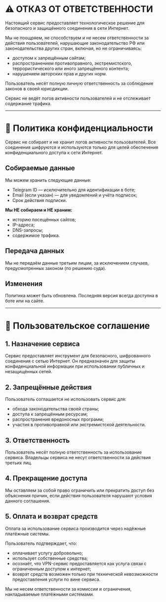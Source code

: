 
# ⚠️ ОТКАЗ ОТ ОТВЕТСТВЕННОСТИ

Настоящий сервис предоставляет технологическое решение для безопасного и защищённого соединения в сети Интернет.

Мы не поощряем, не способствуем и не несем ответственности за действия пользователей, нарушающие законодательство РФ или законодательства других стран, включая, но не ограничиваясь:
- доступом к запрещённым сайтам;
- распространением противоправного, экстремистского, террористического или иного запрещённого контента;
- нарушением авторских прав и других норм.

Пользователь несёт полную личную ответственность за соблюдение законов в своей юрисдикции.

Сервис не ведёт логов активности пользователей и не отслеживает содержание трафика.

---

# 🔐 Политика конфиденциальности

Сервис не собирает и не хранит логов активности пользователей. Все соединения шифруются и используются только для целей обеспечения конфиденциального доступа к сети Интернет.

## Собираемые данные

Мы можем хранить следующие данные:
- Telegram ID — исключительно для идентификации в боте;
- Email (если указан) — для уведомлений и учёта подписок;
- Срок действия подписки.

**Мы НЕ собираем и НЕ храним:**
- историю посещённых сайтов;
- IP-адреса;
- DNS-запросы;
- содержимое трафика.

## Передача данных

Мы не передаём данные третьим лицам, за исключением случаев, предусмотренных законом (по решению суда).

## Изменения

Политика может быть обновлена. Последняя версия всегда доступна в боте или на сайте.

---

# 📄 Пользовательское соглашение

## 1. Назначение сервиса

Сервис предоставляет инструмент для безопасного, шифрованного соединения с сетью Интернет. Он предназначен для защиты конфиденциальной информации при использовании публичных и незащищённых сетей.

## 2. Запрещённые действия

Пользователь соглашается не использовать сервис для:
- обхода законодательства своей страны;
- доступа к запрещённым ресурсам;
- распространения вредоносных программ;
- участия в противоправной или экстремистской деятельности.

## 3. Ответственность

Пользователь несёт полную ответственность за использование сервиса. Владельцы сервиса не несут ответственности за действия третьих лиц.

## 4. Прекращение доступа

Мы оставляем за собой право ограничить или прекратить доступ без объяснения причин, если действия пользователя нарушают условия данного соглашения.

## 5. Оплата и возврат средств

Оплата за использование сервиса производится через надёжные платёжные системы.

Пользователь подтверждает, что:
- оплачивает услугу добровольно;
- использует собственные средства;
- осознаёт, что VPN-сервис предоставляется как услуга связи с ограниченным доступом к интернет;
- возврат средств возможен только при технической невозможности предоставления услуги по вине сервиса.

Мы не несем ответственности за комиссии и ограничения, накладываемые платёжными системами.

